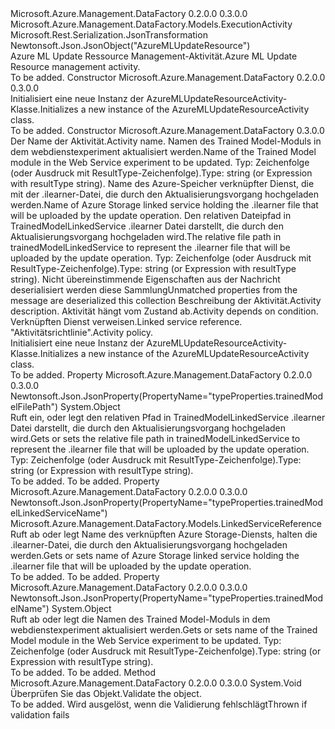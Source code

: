 <Type Name="AzureMLUpdateResourceActivity" FullName="Microsoft.Azure.Management.DataFactory.Models.AzureMLUpdateResourceActivity">
  <TypeSignature Language="C#" Value="public class AzureMLUpdateResourceActivity : Microsoft.Azure.Management.DataFactory.Models.ExecutionActivity" />
  <TypeSignature Language="ILAsm" Value=".class public auto ansi beforefieldinit AzureMLUpdateResourceActivity extends Microsoft.Azure.Management.DataFactory.Models.ExecutionActivity" />
  <TypeSignature Language="DocId" Value="T:Microsoft.Azure.Management.DataFactory.Models.AzureMLUpdateResourceActivity" />
  <TypeSignature Language="VB.NET" Value="Public Class AzureMLUpdateResourceActivity&#xA;Inherits ExecutionActivity" />
  <TypeSignature Language="F#" Value="type AzureMLUpdateResourceActivity = class&#xA;    inherit ExecutionActivity" />
  <AssemblyInfo>
    <AssemblyName>Microsoft.Azure.Management.DataFactory</AssemblyName>
    <AssemblyVersion>0.2.0.0</AssemblyVersion>
    <AssemblyVersion>0.3.0.0</AssemblyVersion>
  </AssemblyInfo>
  <Base>
    <BaseTypeName>Microsoft.Azure.Management.DataFactory.Models.ExecutionActivity</BaseTypeName>
  </Base>
  <Interfaces />
  <Attributes>
    <Attribute>
      <AttributeName>Microsoft.Rest.Serialization.JsonTransformation</AttributeName>
    </Attribute>
    <Attribute>
      <AttributeName>Newtonsoft.Json.JsonObject("AzureMLUpdateResource")</AttributeName>
    </Attribute>
  </Attributes>
  <Docs>
    <summary>
            <span data-ttu-id="90bb4-101">Azure ML Update Ressource Management-Aktivität.</span><span class="sxs-lookup"><span data-stu-id="90bb4-101">Azure ML Update Resource management activity.</span></span>
            </summary>
    <remarks>To be added.</remarks>
  </Docs>
  <Members>
    <Member MemberName=".ctor">
      <MemberSignature Language="C#" Value="public AzureMLUpdateResourceActivity ();" />
      <MemberSignature Language="ILAsm" Value=".method public hidebysig specialname rtspecialname instance void .ctor() cil managed" />
      <MemberSignature Language="DocId" Value="M:Microsoft.Azure.Management.DataFactory.Models.AzureMLUpdateResourceActivity.#ctor" />
      <MemberSignature Language="VB.NET" Value="Public Sub New ()" />
      <MemberType>Constructor</MemberType>
      <AssemblyInfo>
        <AssemblyName>Microsoft.Azure.Management.DataFactory</AssemblyName>
        <AssemblyVersion>0.2.0.0</AssemblyVersion>
        <AssemblyVersion>0.3.0.0</AssemblyVersion>
      </AssemblyInfo>
      <Parameters />
      <Docs>
        <summary>
            <span data-ttu-id="90bb4-102">Initialisiert eine neue Instanz der AzureMLUpdateResourceActivity-Klasse.</span><span class="sxs-lookup"><span data-stu-id="90bb4-102">Initializes a new instance of the AzureMLUpdateResourceActivity class.</span></span>
            </summary>
        <remarks>To be added.</remarks>
      </Docs>
    </Member>
    <Member MemberName=".ctor">
      <MemberSignature Language="C#" Value="public AzureMLUpdateResourceActivity (string name, object trainedModelName, Microsoft.Azure.Management.DataFactory.Models.LinkedServiceReference trainedModelLinkedServiceName, object trainedModelFilePath, System.Collections.Generic.IDictionary&lt;string,object&gt; additionalProperties = null, string description = null, System.Collections.Generic.IList&lt;Microsoft.Azure.Management.DataFactory.Models.ActivityDependency&gt; dependsOn = null, Microsoft.Azure.Management.DataFactory.Models.LinkedServiceReference linkedServiceName = null, Microsoft.Azure.Management.DataFactory.Models.ActivityPolicy policy = null);" />
      <MemberSignature Language="ILAsm" Value=".method public hidebysig specialname rtspecialname instance void .ctor(string name, object trainedModelName, class Microsoft.Azure.Management.DataFactory.Models.LinkedServiceReference trainedModelLinkedServiceName, object trainedModelFilePath, class System.Collections.Generic.IDictionary`2&lt;string, object&gt; additionalProperties, string description, class System.Collections.Generic.IList`1&lt;class Microsoft.Azure.Management.DataFactory.Models.ActivityDependency&gt; dependsOn, class Microsoft.Azure.Management.DataFactory.Models.LinkedServiceReference linkedServiceName, class Microsoft.Azure.Management.DataFactory.Models.ActivityPolicy policy) cil managed" />
      <MemberSignature Language="DocId" Value="M:Microsoft.Azure.Management.DataFactory.Models.AzureMLUpdateResourceActivity.#ctor(System.String,System.Object,Microsoft.Azure.Management.DataFactory.Models.LinkedServiceReference,System.Object,System.Collections.Generic.IDictionary{System.String,System.Object},System.String,System.Collections.Generic.IList{Microsoft.Azure.Management.DataFactory.Models.ActivityDependency},Microsoft.Azure.Management.DataFactory.Models.LinkedServiceReference,Microsoft.Azure.Management.DataFactory.Models.ActivityPolicy)" />
      <MemberSignature Language="VB.NET" Value="Public Sub New (name As String, trainedModelName As Object, trainedModelLinkedServiceName As LinkedServiceReference, trainedModelFilePath As Object, Optional additionalProperties As IDictionary(Of String, Object) = null, Optional description As String = null, Optional dependsOn As IList(Of ActivityDependency) = null, Optional linkedServiceName As LinkedServiceReference = null, Optional policy As ActivityPolicy = null)" />
      <MemberSignature Language="F#" Value="new Microsoft.Azure.Management.DataFactory.Models.AzureMLUpdateResourceActivity : string * obj * Microsoft.Azure.Management.DataFactory.Models.LinkedServiceReference * obj * System.Collections.Generic.IDictionary&lt;string, obj&gt; * string * System.Collections.Generic.IList&lt;Microsoft.Azure.Management.DataFactory.Models.ActivityDependency&gt; * Microsoft.Azure.Management.DataFactory.Models.LinkedServiceReference * Microsoft.Azure.Management.DataFactory.Models.ActivityPolicy -&gt; Microsoft.Azure.Management.DataFactory.Models.AzureMLUpdateResourceActivity" Usage="new Microsoft.Azure.Management.DataFactory.Models.AzureMLUpdateResourceActivity (name, trainedModelName, trainedModelLinkedServiceName, trainedModelFilePath, additionalProperties, description, dependsOn, linkedServiceName, policy)" />
      <MemberType>Constructor</MemberType>
      <AssemblyInfo>
        <AssemblyName>Microsoft.Azure.Management.DataFactory</AssemblyName>
        <AssemblyVersion>0.3.0.0</AssemblyVersion>
      </AssemblyInfo>
      <Parameters>
        <Parameter Name="name" Type="System.String" />
        <Parameter Name="trainedModelName" Type="System.Object" />
        <Parameter Name="trainedModelLinkedServiceName" Type="Microsoft.Azure.Management.DataFactory.Models.LinkedServiceReference" />
        <Parameter Name="trainedModelFilePath" Type="System.Object" />
        <Parameter Name="additionalProperties" Type="System.Collections.Generic.IDictionary&lt;System.String,System.Object&gt;" />
        <Parameter Name="description" Type="System.String" />
        <Parameter Name="dependsOn" Type="System.Collections.Generic.IList&lt;Microsoft.Azure.Management.DataFactory.Models.ActivityDependency&gt;" />
        <Parameter Name="linkedServiceName" Type="Microsoft.Azure.Management.DataFactory.Models.LinkedServiceReference" />
        <Parameter Name="policy" Type="Microsoft.Azure.Management.DataFactory.Models.ActivityPolicy" />
      </Parameters>
      <Docs>
        <param name="name"><span data-ttu-id="90bb4-103">Der Name der Aktivität.</span><span class="sxs-lookup"><span data-stu-id="90bb4-103">Activity name.</span></span></param>
        <param name="trainedModelName"><span data-ttu-id="90bb4-104">Namen des Trained Model-Moduls in dem webdienstexperiment aktualisiert werden.</span><span class="sxs-lookup"><span data-stu-id="90bb4-104">Name of the Trained Model module in the Web Service experiment to be updated.</span></span> <span data-ttu-id="90bb4-105">Typ: Zeichenfolge (oder Ausdruck mit ResultType-Zeichenfolge).</span><span class="sxs-lookup"><span data-stu-id="90bb4-105">Type: string (or Expression with resultType string).</span></span></param>
        <param name="trainedModelLinkedServiceName"><span data-ttu-id="90bb4-106">Name des Azure-Speicher verknüpfter Dienst, die mit der .ilearner-Datei, die durch den Aktualisierungsvorgang hochgeladen werden.</span><span class="sxs-lookup"><span data-stu-id="90bb4-106">Name of Azure Storage linked service holding the .ilearner file that will be uploaded by the update operation.</span></span></param>
        <param name="trainedModelFilePath"><span data-ttu-id="90bb4-107">Den relativen Dateipfad in TrainedModelLinkedService .ilearner Datei darstellt, die durch den Aktualisierungsvorgang hochgeladen wird.</span><span class="sxs-lookup"><span data-stu-id="90bb4-107">The relative file path in trainedModelLinkedService to represent the .ilearner file that will be uploaded by the update operation.</span></span>  <span data-ttu-id="90bb4-108">Typ: Zeichenfolge (oder Ausdruck mit ResultType-Zeichenfolge).</span><span class="sxs-lookup"><span data-stu-id="90bb4-108">Type: string (or Expression with resultType string).</span></span></param>
        <param name="additionalProperties"><span data-ttu-id="90bb4-109">Nicht übereinstimmende Eigenschaften aus der Nachricht deserialisiert werden diese Sammlung</span><span class="sxs-lookup"><span data-stu-id="90bb4-109">Unmatched properties from the message are deserialized this collection</span></span></param>
        <param name="description"><span data-ttu-id="90bb4-110">Beschreibung der Aktivität.</span><span class="sxs-lookup"><span data-stu-id="90bb4-110">Activity description.</span></span></param>
        <param name="dependsOn"><span data-ttu-id="90bb4-111">Aktivität hängt vom Zustand ab.</span><span class="sxs-lookup"><span data-stu-id="90bb4-111">Activity depends on condition.</span></span></param>
        <param name="linkedServiceName"><span data-ttu-id="90bb4-112">Verknüpften Dienst verweisen.</span><span class="sxs-lookup"><span data-stu-id="90bb4-112">Linked service reference.</span></span></param>
        <param name="policy"><span data-ttu-id="90bb4-113">"Aktivitätsrichtlinie".</span><span class="sxs-lookup"><span data-stu-id="90bb4-113">Activity policy.</span></span></param>
        <summary>
            <span data-ttu-id="90bb4-114">Initialisiert eine neue Instanz der AzureMLUpdateResourceActivity-Klasse.</span><span class="sxs-lookup"><span data-stu-id="90bb4-114">Initializes a new instance of the AzureMLUpdateResourceActivity class.</span></span>
            </summary>
        <remarks>To be added.</remarks>
      </Docs>
    </Member>
    <Member MemberName="TrainedModelFilePath">
      <MemberSignature Language="C#" Value="public object TrainedModelFilePath { get; set; }" />
      <MemberSignature Language="ILAsm" Value=".property instance object TrainedModelFilePath" />
      <MemberSignature Language="DocId" Value="P:Microsoft.Azure.Management.DataFactory.Models.AzureMLUpdateResourceActivity.TrainedModelFilePath" />
      <MemberSignature Language="VB.NET" Value="Public Property TrainedModelFilePath As Object" />
      <MemberSignature Language="F#" Value="member this.TrainedModelFilePath : obj with get, set" Usage="Microsoft.Azure.Management.DataFactory.Models.AzureMLUpdateResourceActivity.TrainedModelFilePath" />
      <MemberType>Property</MemberType>
      <AssemblyInfo>
        <AssemblyName>Microsoft.Azure.Management.DataFactory</AssemblyName>
        <AssemblyVersion>0.2.0.0</AssemblyVersion>
        <AssemblyVersion>0.3.0.0</AssemblyVersion>
      </AssemblyInfo>
      <Attributes>
        <Attribute>
          <AttributeName>Newtonsoft.Json.JsonProperty(PropertyName="typeProperties.trainedModelFilePath")</AttributeName>
        </Attribute>
      </Attributes>
      <ReturnValue>
        <ReturnType>System.Object</ReturnType>
      </ReturnValue>
      <Docs>
        <summary>
            <span data-ttu-id="90bb4-115">Ruft ein, oder legt den relativen Pfad in TrainedModelLinkedService .ilearner Datei darstellt, die durch den Aktualisierungsvorgang hochgeladen wird.</span><span class="sxs-lookup"><span data-stu-id="90bb4-115">Gets or sets the relative file path in trainedModelLinkedService to represent the .ilearner file that will be uploaded by the update operation.</span></span>  <span data-ttu-id="90bb4-116">Typ: Zeichenfolge (oder Ausdruck mit ResultType-Zeichenfolge).</span><span class="sxs-lookup"><span data-stu-id="90bb4-116">Type: string (or Expression with resultType string).</span></span>
            </summary>
        <value>To be added.</value>
        <remarks>To be added.</remarks>
      </Docs>
    </Member>
    <Member MemberName="TrainedModelLinkedServiceName">
      <MemberSignature Language="C#" Value="public Microsoft.Azure.Management.DataFactory.Models.LinkedServiceReference TrainedModelLinkedServiceName { get; set; }" />
      <MemberSignature Language="ILAsm" Value=".property instance class Microsoft.Azure.Management.DataFactory.Models.LinkedServiceReference TrainedModelLinkedServiceName" />
      <MemberSignature Language="DocId" Value="P:Microsoft.Azure.Management.DataFactory.Models.AzureMLUpdateResourceActivity.TrainedModelLinkedServiceName" />
      <MemberSignature Language="VB.NET" Value="Public Property TrainedModelLinkedServiceName As LinkedServiceReference" />
      <MemberSignature Language="F#" Value="member this.TrainedModelLinkedServiceName : Microsoft.Azure.Management.DataFactory.Models.LinkedServiceReference with get, set" Usage="Microsoft.Azure.Management.DataFactory.Models.AzureMLUpdateResourceActivity.TrainedModelLinkedServiceName" />
      <MemberType>Property</MemberType>
      <AssemblyInfo>
        <AssemblyName>Microsoft.Azure.Management.DataFactory</AssemblyName>
        <AssemblyVersion>0.2.0.0</AssemblyVersion>
        <AssemblyVersion>0.3.0.0</AssemblyVersion>
      </AssemblyInfo>
      <Attributes>
        <Attribute>
          <AttributeName>Newtonsoft.Json.JsonProperty(PropertyName="typeProperties.trainedModelLinkedServiceName")</AttributeName>
        </Attribute>
      </Attributes>
      <ReturnValue>
        <ReturnType>Microsoft.Azure.Management.DataFactory.Models.LinkedServiceReference</ReturnType>
      </ReturnValue>
      <Docs>
        <summary>
            <span data-ttu-id="90bb4-117">Ruft ab oder legt Name des verknüpften Azure Storage-Diensts, halten die .ilearner-Datei, die durch den Aktualisierungsvorgang hochgeladen werden.</span><span class="sxs-lookup"><span data-stu-id="90bb4-117">Gets or sets name of Azure Storage linked service holding the .ilearner file that will be uploaded by the update operation.</span></span>
            </summary>
        <value>To be added.</value>
        <remarks>To be added.</remarks>
      </Docs>
    </Member>
    <Member MemberName="TrainedModelName">
      <MemberSignature Language="C#" Value="public object TrainedModelName { get; set; }" />
      <MemberSignature Language="ILAsm" Value=".property instance object TrainedModelName" />
      <MemberSignature Language="DocId" Value="P:Microsoft.Azure.Management.DataFactory.Models.AzureMLUpdateResourceActivity.TrainedModelName" />
      <MemberSignature Language="VB.NET" Value="Public Property TrainedModelName As Object" />
      <MemberSignature Language="F#" Value="member this.TrainedModelName : obj with get, set" Usage="Microsoft.Azure.Management.DataFactory.Models.AzureMLUpdateResourceActivity.TrainedModelName" />
      <MemberType>Property</MemberType>
      <AssemblyInfo>
        <AssemblyName>Microsoft.Azure.Management.DataFactory</AssemblyName>
        <AssemblyVersion>0.2.0.0</AssemblyVersion>
        <AssemblyVersion>0.3.0.0</AssemblyVersion>
      </AssemblyInfo>
      <Attributes>
        <Attribute>
          <AttributeName>Newtonsoft.Json.JsonProperty(PropertyName="typeProperties.trainedModelName")</AttributeName>
        </Attribute>
      </Attributes>
      <ReturnValue>
        <ReturnType>System.Object</ReturnType>
      </ReturnValue>
      <Docs>
        <summary>
            <span data-ttu-id="90bb4-118">Ruft ab oder legt die Namen des Trained Model-Moduls in dem webdienstexperiment aktualisiert werden.</span><span class="sxs-lookup"><span data-stu-id="90bb4-118">Gets or sets name of the Trained Model module in the Web Service experiment to be updated.</span></span> <span data-ttu-id="90bb4-119">Typ: Zeichenfolge (oder Ausdruck mit ResultType-Zeichenfolge).</span><span class="sxs-lookup"><span data-stu-id="90bb4-119">Type: string (or Expression with resultType string).</span></span>
            </summary>
        <value>To be added.</value>
        <remarks>To be added.</remarks>
      </Docs>
    </Member>
    <Member MemberName="Validate">
      <MemberSignature Language="C#" Value="public override void Validate ();" />
      <MemberSignature Language="ILAsm" Value=".method public hidebysig virtual instance void Validate() cil managed" />
      <MemberSignature Language="DocId" Value="M:Microsoft.Azure.Management.DataFactory.Models.AzureMLUpdateResourceActivity.Validate" />
      <MemberSignature Language="VB.NET" Value="Public Overrides Sub Validate ()" />
      <MemberSignature Language="F#" Value="override this.Validate : unit -&gt; unit" Usage="azureMLUpdateResourceActivity.Validate " />
      <MemberType>Method</MemberType>
      <AssemblyInfo>
        <AssemblyName>Microsoft.Azure.Management.DataFactory</AssemblyName>
        <AssemblyVersion>0.2.0.0</AssemblyVersion>
        <AssemblyVersion>0.3.0.0</AssemblyVersion>
      </AssemblyInfo>
      <ReturnValue>
        <ReturnType>System.Void</ReturnType>
      </ReturnValue>
      <Parameters />
      <Docs>
        <summary>
            <span data-ttu-id="90bb4-120">Überprüfen Sie das Objekt.</span><span class="sxs-lookup"><span data-stu-id="90bb4-120">Validate the object.</span></span>
            </summary>
        <remarks>To be added.</remarks>
        <exception cref="T:Microsoft.Rest.ValidationException">
            <span data-ttu-id="90bb4-121">Wird ausgelöst, wenn die Validierung fehlschlägt</span><span class="sxs-lookup"><span data-stu-id="90bb4-121">Thrown if validation fails</span></span>
            </exception>
      </Docs>
    </Member>
  </Members>
</Type>